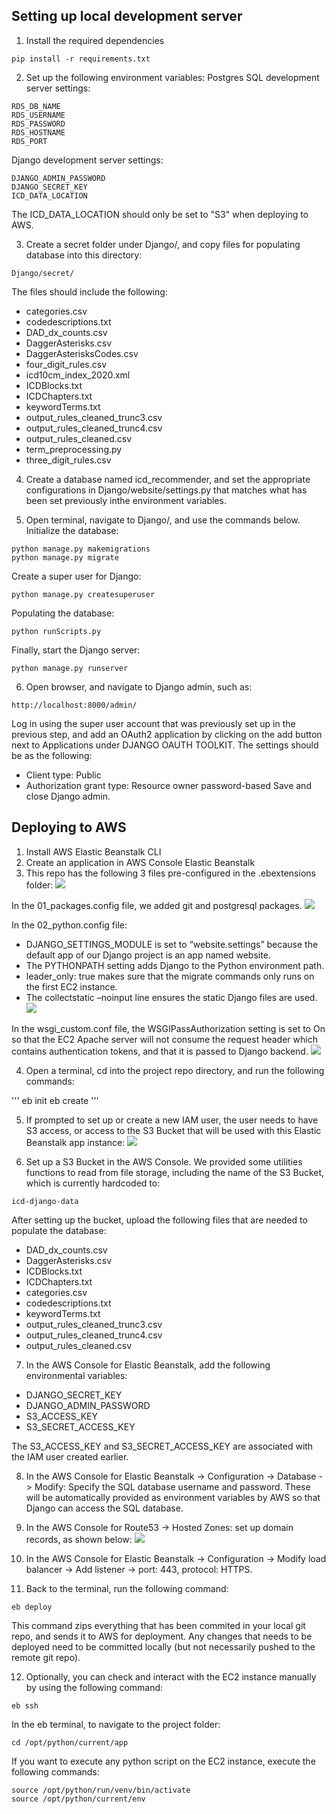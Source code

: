 ## Setting up local development server

1. Install the required dependencies
```
pip install -r requirements.txt
```

2. Set up the following environment variables:
Postgres SQL development server settings:
```
RDS_DB_NAME
RDS_USERNAME
RDS_PASSWORD
RDS_HOSTNAME
RDS_PORT
```
Django development server settings:
```
DJANGO_ADMIN_PASSWORD
DJANGO_SECRET_KEY
ICD_DATA_LOCATION
```
The ICD_DATA_LOCATION should only be set to "S3" when deploying to AWS.

3. Create a secret folder under Django/, and copy files for populating database into this directory: 
```
Django/secret/
```
The files should include the following:
- categories.csv
- codedescriptions.txt
- DAD_dx_counts.csv
- DaggerAsterisks.csv
- DaggerAsterisksCodes.csv
- four_digit_rules.csv
- icd10cm_index_2020.xml
- ICDBlocks.txt
- ICDChapters.txt
- keywordTerms.txt
- output_rules_cleaned_trunc3.csv
- output_rules_cleaned_trunc4.csv
- output_rules_cleaned.csv
- term_preprocessing.py
- three_digit_rules.csv

4. Create a database named icd_recommender, and set the appropriate configurations in Django/website/settings.py that matches what has been set previously inthe environment variables.

5. Open terminal, navigate to Django/, and use the commands below.
Initialize the database:
```
python manage.py makemigrations
python manage.py migrate
```
Create a super user for Django:
```
python manage.py createsuperuser
```
Populating the database:
```
python runScripts.py
```
Finally, start the Django server:
```
python manage.py runserver
```

6. Open browser, and navigate to Django admin, such as:
```
http://localhost:8000/admin/
```
Log in using the super user account that was previously set up in the previous step, and add an OAuth2 application by clicking on the add button next to Applications under DJANGO OAUTH TOOLKIT. The settings should be as the following:
- Client type: Public
- Authorization grant type: Resource owner password-based
Save and close Django admin.

## Deploying to AWS

1. Install AWS Elastic Beanstalk CLI
2. Create an application in AWS Console Elastic Beanstalk
3. This repo has the following 3 files pre-configured in the .ebextensions folder:
![](docs/Picture1.png)

In the 01_packages.config file, we added git and postgresql packages.
![](docs/Picture2.png)

In the 02_python.config file: 
- DJANGO_SETTINGS_MODULE is set to “website.settings” because the default app of our Django project is an app named website.
- The PYTHONPATH setting adds Django to the Python environment path.
- leader_only: true makes sure that the migrate commands only runs on the first EC2 instance.
- The collectstatic –noinput line ensures the static Django files are used.
![](docs/Picture3.png)

In the wsgi_custom.conf file, the WSGIPassAuthorization setting is set to On so that the EC2 Apache server will not consume the request header which contains authentication tokens, and that it is passed to Django backend.
![](docs/Picture4.png)

4. Open a terminal, cd into the project repo directory, and run the following commands:

'''
eb init
eb create
'''

5. If prompted to set up or create a new IAM user, the user needs to have S3 access, or access to the S3 Bucket that will be used with this Elastic Beanstalk app instance:
![](docs/Picture5.png)

6. Set up a S3 Bucket in the AWS Console. We provided some utilities functions to read from file storage, including the name of the S3 Bucket, which is currently hardcoded to:
```
icd-django-data
```
After setting up the bucket, upload the following files that are needed to populate the database:
- DAD_dx_counts.csv
- DaggerAsterisks.csv
- ICDBlocks.txt
- ICDChapters.txt
- categories.csv
- codedescriptions.txt
- keywordTerms.txt
- output_rules_cleaned_trunc3.csv
- output_rules_cleaned_trunc4.csv
- output_rules_cleaned.csv

7. In the AWS Console for Elastic Beanstalk, add the following environmental variables:
- DJANGO_SECRET_KEY
- DJANGO_ADMIN_PASSWORD
- S3_ACCESS_KEY
- S3_SECRET_ACCESS_KEY

The S3_ACCESS_KEY and S3_SECRET_ACCESS_KEY are associated with the IAM user created earlier.

8. In the AWS Console for Elastic Beanstalk -> Configuration -> Database -> Modify: Specify the SQL database username and password. These will be automatically provided as environment variables by AWS so that Django can access the SQL database.

9. In the AWS Console for Route53 -> Hosted Zones: set up domain records, as shown below:
![](docs/Picture6.png)

10. In the AWS Console for Elastic Beanstalk -> Configuration -> Modify load balancer -> Add listener -> port: 443, protocol: HTTPS.

11. Back to the terminal, run the following command:
```
eb deploy
```
This command zips everything that has been commited in your local git repo, and sends it to AWS for deployment. Any changes that needs to be deployed need to be committed locally (but not necessarily pushed to the remote git repo).

12. Optionally, you can check and interact with the EC2 instance manually by using the following command:
```
eb ssh
```
In the eb terminal, to navigate to the project folder:
```
cd /opt/python/current/app
```
If you want to execute any python script on the EC2 instance, execute the following commands:
```
source /opt/python/run/venv/bin/activate
source /opt/python/current/env
```
